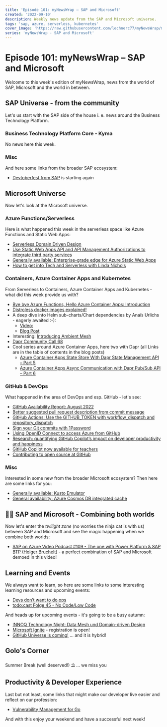 ```yaml
---
title: 'Episode 101: myNewsWrap – SAP and Microsoft'
created: '2022-09-10'
description: Weekly news update from the SAP and Microsoft universe.
tags: 'sap, azure, serverless, kubernetes'
cover_image: 'https://raw.githubusercontent.com/lechnerc77/myNewsWrap/main/episodes/cover-images/episode101small.png'
series: 'myNewsWrap - SAP and Microsoft'
---
```


# Episode 101: myNewsWrap – SAP and Microsoft

Welcome to this week's edition of myNewsWrap, news from the world of SAP, Microsoft and the world in between.

## SAP Universe - from the community

Let's us start with the SAP side of the house i. e. news around the Business Technology Platform.

### Business Technology Platform Core - Kyma

No news here this week.

### Misc

And here some links from the broader SAP ecosystem:

* [Devtoberfest from SAP](https://developers.sap.com/devtoberfest.html) is starting again

## Microsoft Universe

Now let's look at the Microsoft universe.

### Azure Functions/Serverless

Here is what happened this week in the serverless space like Azure Functions and Static Web Apps:

* [Serverless Domain Driven Design](https://leejamesgilmore.medium.com/serverless-domain-driven-design-6da44e151cfa)
* [Use Static Web Apps API and API Management Authorizations to integrate third party services](https://techcommunity.microsoft.com/t5/apps-on-azure-blog/use-static-web-apps-api-and-api-management-authorizations-to/ba-p/3603755)
* [Generally available: Enterprise-grade edge for Azure Static Web Apps](https://azure.microsoft.com/updates/generally-available-enterprisegrade-edge-for-azure-static-web-apps/)
* [How to get into Tech and Serverless with Linda Nichols](https://youtu.be/Srb9mQXLcXc)

### Containers, Azure Container Apps and Kubernetes

From Serverless to Containers, Azure Container Apps and Kubernetes - what did this week provide us with?

* [Bye bye Azure Functions, Hello Azure Container Apps: Introduction](https://endjin.com/blog/2022/09/bye-bye-azure-functions-hello-azure-container-apps-part-1-introduction.html)
* [Distroless docker images explained!](https://www.tiktok.com/@chainguard_dev/video/7139889133815631150?_r=1&_t=8VTv0zU7KQA&is_from_webapp=v1&item_id=7139889133815631150)
* A deep dive into Helm sub-charts/Chart dependencies by Anaïs Urlichs - eagerly awaited :-):
  * [Video:](https://youtu.be/1Jpt5pIleZY)
  * [Blog Post](https://anaisurl.com/a-deep-dive-into-helm-sub-charts/)
* Interesting: [Introducing Ambient Mesh](https://istio.io/latest/blog/2022/introducing-ambient-mesh/)
* [Dapr Community Call 68](https://youtu.be/eK463jugo0c)
* Cool series around Azure Container Apps, here two with Dapr (all Links are in the table of contents in the blog posts)
  * [Azure Container Apps State Store With Dapr State Management API – Part 5](https://bitoftech.net/2022/08/29/azure-container-apps-state-store-with-dapr-state-management-api/)
  * [Azure Container Apps Async Communication with Dapr Pub/Sub API – Part 6](https://bitoftech.net/2022/09/02/azure-container-apps-async-communication-with-dapr-pub-sub-api-part-6/)

### GitHub & DevOps

What happened in the area of DevOps and esp. GitHub - let's see:

* [GitHub Availability Report: August 2022](https://github.blog/2022-09-07-github-availability-report-august-2022/)
* [Better suggested pull request description from commit message](https://github.blog/changelog/2022-09-07-better-suggested-pull-request-description-from-commit-message/)
* [GitHub Actions: Use the GITHUB_TOKEN with workflow_dispatch and repository_dispatch](https://github.blog/changelog/2022-09-08-github-actions-use-github_token-with-workflow_dispatch-and-repository_dispatch/)
* [Sign your Git commits with 1Password](https://blog.1password.com/git-commit-signing/)
* [Using OpenID Connect to access Azure from GitHub](https://jamescook.dev/openid-connect-github-to-azure)
* [Research: quantifying GitHub Copilot’s impact on developer productivity and happiness](https://github.blog/2022-09-07-research-quantifying-github-copilots-impact-on-developer-productivity-and-happiness/)
* [GitHub Copilot now available for teachers](https://github.blog/2022-09-08-github-copilot-now-available-for-teachers/)
* [Contributing to open source at GitHub](https://github.blog/2022-09-06-contributing-to-open-source-at-github/)

### Misc

Interested in some new from the broader Microsoft ecosystem? Then here are some links for you:

* [Generally available: Kusto Emulator](https://techcommunity.microsoft.com/t5/azure-data-explorer-blog/generally-available-kusto-emulator/ba-p/3616093)
* [General availability: Azure Cosmos DB integrated cache](https://azure.microsoft.com/updates/general-availability-azure-cosmos-db-integrated-cache/)

## 🐱‍👤 SAP and Microsoft - Combining both worlds

Now let's enter the _twilight zone_ (no worries the ninja cat is with us) between SAP and Microsoft and see the magic happening when we combine both worlds:

* [SAP on Azure Video Podcast #109 - The one with Power Platform & SAP BTP (Holger Bruchelt)](https://youtu.be/rUJFo09aPrI) - a perfect combination of SAP and Microsoft demoed in this video!

## Learning and Events

We always want to learn, so here are some links to some interesting learning resources and upcoming events:

* [Devs don’t want to do ops](https://www.infoworld.com/article/3669477/devs-don-t-want-to-do-ops.html)
* [todo:cast Folge 45 - No Code/Low Code](https://open.spotify.com/episode/7HBlWq6ombc8oomk5g19U6?si=f16456f3de7345ca&nd=1)

And heads up for upcoming events - it's going to be a busy autumn:

* [INNOQ Technology Night: Data Mesh und Domain-driven Design](https://www.meetup.com/de-DE/innoq-technology-night-hamburg/events/288073525/)
* [Microsoft Ignite](https://ignite.microsoft.com/) - registration is open!
* [GitHub Universe is coming!](https://www.linkedin.com/pulse/github-universe-coming-github/) ... and it is hybrid!

## Golo's Corner

Summer Break (well deserved!) ⛱ ... we miss you

## Productivity & Developer Experience

Last but not least, some links that might make our developer live easier and reflect on our profession:

* [Vulnerability Management for Go](https://go.dev/blog/vuln)

And with this enjoy your weekend and have a successful next week!

